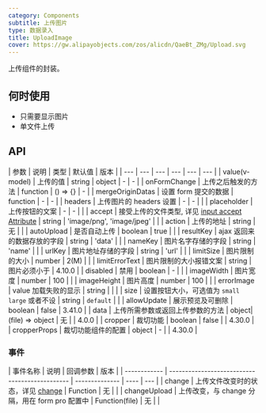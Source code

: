 ```yaml
---
category: Components
subtitle: 上传图片
type: 数据录入
title: UploadImage
cover: https://gw.alipayobjects.com/zos/alicdn/QaeBt_ZMg/Upload.svg
---
```


上传组件的封装。

## 何时使用

- 只需要显示图片
- 单文件上传

## API

| 参数 | 说明 | 类型 | 默认值 | 版本 |
| --- | --- | --- | --- | --- | --- |
| value(v-model) | 上传的值 | string \| object | - | - |
| onFormChange | 上传之后触发的方法 | function | () => {} | - |
| mergeOriginDatas | 设置 form 提交的数据 | function | - | - |
| headers | 上传图片的 headers 设置 | - | - |  |
| placeholder | 上传按钮的文案 | - | - |  |
| accept | 接受上传的文件类型, 详见 [input accept Attribute](https://developer.mozilla.org/en-US/docs/Web/HTML/Element/input/file#accept) | string | 'image/png', 'image/jpeg' |  |
| action | 上传的地址 | string | 无 |  |
| autoUpload | 是否自动上传 | boolean | true |  |
| resultKey | ajax 返回来的数据存放的字段 | string | 'data' |  |
| nameKey | 图片名字存储的字段 | string | 'name' |  |
| urlKey | 图片地址存储的字段 | string | 'url' |  |
| limitSize | 图片限制的大小 | number | 2(M) |  |
| limitErrorText | 图片限制的大小报错文案 | string | 图片必须小于 | 4.10.0 |
| disabled | 禁用 | boolean | - |  |
| imageWidth | 图片宽度 | number | 100 |  |
| imageHeight | 图片高度 | number | 100 |  |
| errorImage | value 加载失败的显示 | string |  |  |
| size | 设置按钮大小，可选值为 `small` `large` 或者不设 | string | `default` |  |
| allowUpdate | 展示预览及可删除 | boolean | false | 3.41.0 |
| data | 上传所需参数或返回上传参数的方法 | object\|(file) => object | 无 |  | 4.0.0 |
| cropper | 裁切功能 | boolean | false |  | 4.30.0 |
| cropperProps | 裁切功能组件的配置 | object | - |  | 4.30.0 |

### 事件

| 事件名称     | 说明                                           | 回调参数       | 版本 |
| ------------ | ---------------------------------------------- | -------------- | ---- | --- |
| change       | 上传文件改变时的状态，详见 [change](#change)   | Function       | 无   |     |
| changeUpload | 上传改变，与 change 分隔，用在 form pro 配置中 | Function(file) | 无   |     |
